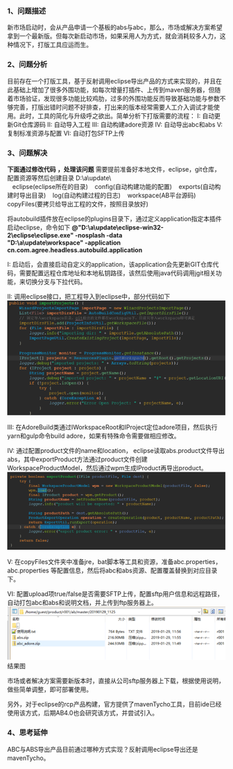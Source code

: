 ### 1、问题描述

新市场启动时，会从产品申请一个基板的abs与abc，那么，市场或解决方案希望拿到一个最新版。但每次新启动市场，如果采用人为方式，就会消耗较多人力，这种情况下，打版工具应运而生。
### 2、问题分析

目前存在一个打版工具，基于反射调用eclipse导出产品的方式来实现的，并且在此基础上增加了很多外围功能，如每次增量打插件、上传到maven服务器，但随着市场验证，发现很多功能比较鸡肋，过多的外围功能反而导致基础功能与参数不够完善，打版出错时问题不好排查，打出来的版本经常需要人工介入调试才能使用。此时，工具的简化与升级呼之欲出。简单分析下打版需要的流程：
I: 自动更新Git仓库源码
II: 自动导入工程
III: 自动构建adore资源
IV: 自动导出abc和abs
V: 复制标准资源与配置
VI: 自动打包SFTP上传
### 3、问题解决

 __下面通过修改代码__  __，处理该问题__ 
需要提前准备好本地文件，eclipse，git仓库，配置资源等然后创建目录
D:\a\update\  
&nbsp;&nbsp;	eclipse(eclipse所在的目录)
&nbsp;&nbsp;	config(自动构建功能的配置)
&nbsp;&nbsp;	  exports(自动构建时导出目录)
&nbsp;&nbsp;	  log(自动构建过程的日志)
&nbsp;&nbsp;	  workspace(AB平台源码)
&nbsp;&nbsp;	  copyFiles(要拷贝给导出工程的文件，按照目录放好)
 
将autobuild插件放在eclipse的plugins目录下，通过定义application指定本插件启动eclipse，命令如下
 __@"D:\a\update\eclipse-win32-2\eclipse\eclipse.exe" -nosplash -data <br/>"D:\a\update\workspace" -application <br/>cn.com.agree.headless.autobuild.application__ 

I: 启动后，会直接启动自定义的application，该application会先更新GIT仓库代码，需要配置远程仓库地址和本地私钥路径，该然后使用java代码调用jgit相关功能，来切换分支与下拉代码。
 
II: 调用eclipse接口，把工程导入到eclipse中，部分代码如下
![图片描述](../images/工具使用/AB4.0打版服务器开发案例/1.png) 
 
III: 在AdoreBuild类通过IWorkspaceRoot和IProject定位adore项目，然后执行yarn和gulp命令build adore，如果有特殊命令需要做相应修改。
 
IV: 通过配置product文件的name和location， eclipse读取abs.product文件导出abs，其中exportProduct方法通过product文件创建 WorkspaceProductModel，然后通过wpm生成IProduct再导出product。
![图片描述](../images/工具使用/AB4.0打版服务器开发案例/2.png)
 
V: 在copyFiles文件夹中准备jre，bat脚本等工具和资源，准备abc.properties，abc.properties 等配置信息，然后将abc和abs资源、配置覆盖替换到对应目录下。
 
VI: 配置upload项true/false是否需要SFTP上传，配置sftp用户信息和远程路径，自动打包abc和abs和说明文档，并上传到ftp服务器上。
![图片描述](../images/工具使用/AB4.0打版服务器开发案例/3.png)
结果图
 
市场或者解决方案需要新版本时，直接从公司sftp服务器上下载，根据使用说明，做些简单调整，即可部署使用。
 
另外，对于eclipse的rcp产品构建，官方提供了mavenTycho工具，目前ide已经使用该方式，后期AB4.0也会研究该方式，并尝试引入。
 
### 4、思考延伸

ABC与ABS导出产品目前通过哪种方式实现？反射调用eclipse导出还是mavenTycho。

 
